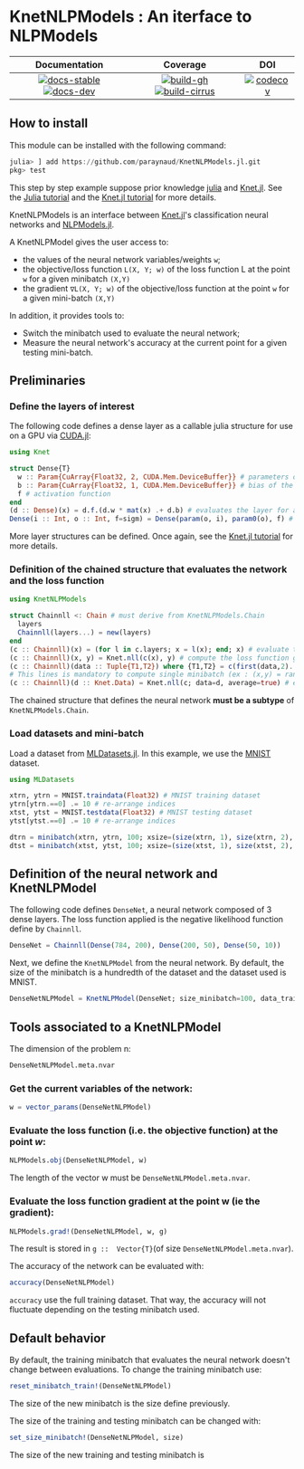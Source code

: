 # KnetNLPModels : An iterface to NLPModels

| **Documentation** | **Coverage** | **DOI** |
|:-----------------:|:------------:|:-------:|
| [![docs-stable][docs-stable-img]][docs-stable-url] [![docs-dev][docs-dev-img]][docs-dev-url] | [![build-gh][build-gh-img]][build-gh-url] [![build-cirrus][build-cirrus-img]][build-cirrus-url] | [![codecov][codecov-img]][codecov-url] | [![doi][doi-img]][doi-url] |

[docs-stable-img]: https://img.shields.io/badge/docs-stable-blue.svg
[docs-stable-url]: https://paraynaud.github.io/KnetNLPModels.jl/stable
[docs-dev-img]: https://img.shields.io/badge/docs-dev-purple.svg
[docs-dev-url]: https://paraynaud.github.io/KnetNLPModels.jl/dev
[build-gh-img]: https://github.com/paraynaud/PartitionedStructures.jl/workflows/CI/badge.svg?branch=main
[build-gh-url]: https://github.com/paraynaud/PartitionedStructures.jl/actions
[build-cirrus-img]: https://img.shields.io/cirrus/github/paraynaud/PartitionedStructures.jl?logo=Cirrus%20CI
[build-cirrus-url]: https://cirrus-ci.com/github/paraynaud/PartitionedStructures.jl
[codecov-img]: https://codecov.io/gh/paraynaud/KnetNLPModels.jl/branch/main/graph/badge.svg
[codecov-url]: https://app.codecov.io/gh/paraynaud/KnetNLPModels.jl
[doi-img]: https://img.shields.io/badge/DOI-10.5281%2Fzenodo.822073-blue.svg
[doi-url]: https://doi.org/10.5281/zenodo.822073

## How to install
This module can be installed with the following command:
```julia
julia> ] add https://github.com/paraynaud/KnetNLPModels.jl.git
pkg> test
```

This step by step example suppose prior knowledge [julia](https://julialang.org/) and [Knet.jl](https://github.com/denizyuret/Knet.jl.git).
See the [Julia tutorial](https://julialang.org/learning/) and the [Knet.jl tutorial](https://github.com/denizyuret/Knet.jl/tree/master/tutorial) for more details.

KnetNLPModels is an interface between [Knet.jl](https://github.com/denizyuret/Knet.jl.git)'s classification neural networks and [NLPModels.jl](https://github.com/JuliaSmoothOptimizers/NLPModels.jl.git).

A KnetNLPModel gives the user access to:
- the values of the neural network variables/weights `w`;
- the objective/loss function `L(X, Y; w)` of the loss function L at the point `w` for a given minibatch `(X,Y)`
- the gradient `∇L(X, Y; w)` of the objective/loss function at the point `w` for a given mini-batch `(X,Y)`

In addition, it provides tools to:
- Switch the minibatch used to evaluate the neural network;
- Measure the neural network's accuracy at the current point for a given testing mini-batch.

## Preliminaries

### Define the layers of interest
The following code defines a dense layer as a callable julia structure for use on a GPU via [CUDA.jl](https://github.com/JuliaGPU/CUDA.jl):
```julia
using Knet

struct Dense{T}
  w :: Param{CuArray{Float32, 2, CUDA.Mem.DeviceBuffer}} # parameters of the layers
  b :: Param{CuArray{Float32, 1, CUDA.Mem.DeviceBuffer}} # bias of the layer
  f # activation function
end
(d :: Dense)(x) = d.f.(d.w * mat(x) .+ d.b) # evaluates the layer for a given input x
Dense(i :: Int, o :: Int, f=sigm) = Dense(param(o, i), param0(o), f) # define a dense layer with input size i and output size o
```
More layer structures can be defined.
Once again, see the [Knet.jl tutorial](https://github.com/denizyuret/Knet.jl/tree/master/tutorial) for more details.

### Definition of the chained structure that evaluates the network and the loss function 
```julia
using KnetNLPModels

struct Chainnll <: Chain # must derive from KnetNLPModels.Chain
  layers
  Chainnll(layers...) = new(layers)
end
(c :: Chainnll)(x) = (for l in c.layers; x = l(x); end; x) # evaluate the network for a given input x
(c :: Chainnll)(x, y) = Knet.nll(c(x), y) # compute the loss function given input x and expected output y
(c :: Chainnll)(data :: Tuple{T1,T2}) where {T1,T2} = c(first(data,2)...) # evaluate loss given data inputs (x,y)
# This lines is mandatory to compute single minibatch (ex : (x,y) = rand(dtrn) or (x,y) = first(dtrn)).
(c :: Chainnll)(d :: Knet.Data) = Knet.nll(c; data=d, average=true) # evaluate negative log likelihood loss using a minibatch iterator d
```
The chained structure that defines the neural network **must be a subtype** of `KnetNLPModels.Chain`.

### Load datasets and mini-batch
Load a dataset from [MLDatasets.jl](https://github.com/JuliaML/MLDatasets.jl.git).
In this example, we use the [MNIST](https://juliaml.github.io/MLDatasets.jl/stable/datasets/MNIST/) dataset.
```julia
using MLDatasets

xtrn, ytrn = MNIST.traindata(Float32) # MNIST training dataset
ytrn[ytrn.==0] .= 10 # re-arrange indices
xtst, ytst = MNIST.testdata(Float32) # MNIST testing dataset
ytst[ytst.==0] .= 10 # re-arrange indices

dtrn = minibatch(xtrn, ytrn, 100; xsize=(size(xtrn, 1), size(xtrn, 2), 1, :)) # training mini-batch
dtst = minibatch(xtst, ytst, 100; xsize=(size(xtst, 1), size(xtst, 2), 1, :)) # testing mini-batch
```

## Definition of the neural network and KnetNLPModel
The following code defines `DenseNet`, a neural network composed of 3 dense layers.
The loss function applied is the negative likelihood function define by `Chainnll`.
```julia
DenseNet = Chainnll(Dense(784, 200), Dense(200, 50), Dense(50, 10))
```
Next, we define the `KnetNLPModel` from the neural network.
By default, the size of the minibatch is a hundredth of the dataset and the dataset used is MNIST.
```julia
DenseNetNLPModel = KnetNLPModel(DenseNet; size_minibatch=100, data_train=(xtrn, ytrn), data_test=(xtst, ytst))
```

## Tools associated to a KnetNLPModel
The dimension of the problem n:
```julia
DenseNetNLPModel.meta.nvar
```

### Get the current variables of the network:
```julia
w = vector_params(DenseNetNLPModel)
```

### Evaluate the loss function (i.e. the objective function) at the point $w$:
```julia
NLPModels.obj(DenseNetNLPModel, w)
```
The length of the vector w must be `DenseNetNLPModel.meta.nvar`.

### Evaluate the loss function gradient at the point w (ie the gradient):
```julia
NLPModels.grad!(DenseNetNLPModel, w, g)
```
The result is stored in `g ::  Vector{T}`(of size `DenseNetNLPModel.meta.nvar`).

The accuracy of the network can be evaluated with:
```julia
accuracy(DenseNetNLPModel)
```
`accuracy` use the full training dataset.
That way, the accuracy will not fluctuate depending on the testing minibatch used.

## Default behavior
By default, the training minibatch that evaluates the neural network doesn't change between evaluations.
To change the training minibatch use:
```julia
reset_minibatch_train!(DenseNetNLPModel)
```
The size of the new minibatch is the size define previously.

The size of the training and testing minibatch can be changed with:
```julia
set_size_minibatch!(DenseNetNLPModel, size)
```
The size of the new training and testing minibatch is 